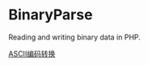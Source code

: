 # BinaryParse
Reading and writing binary data in PHP.


[ASCII编码转换](https://www.qqxiuzi.cn/bianma/ascii.htm)